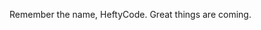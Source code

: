 Remember the name, HeftyCode. Great things are coming. 

<!---
HeftyCode/HeftyCode is a ✨ special ✨ repository because its `README.md` (this file) appears on your GitHub profile.
You can click the Preview link to take a look at your changes.
--->
